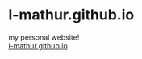 # l-mathur.github.io
my personal website! <br> <a href="https://l-mathur.github.io">l-mathur.github.io</a>
